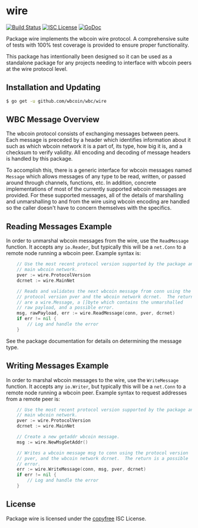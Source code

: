 wire
====

[![Build Status](http://img.shields.io/travis/wbcoin/wbc.svg)](https://travis-ci.org/wbcoin/wbc)
[![ISC License](http://img.shields.io/badge/license-ISC-blue.svg)](http://copyfree.org)
[![GoDoc](https://img.shields.io/badge/godoc-reference-blue.svg)](http://godoc.org/github.com/wbcoin/wbc/wire)

Package wire implements the wbcoin wire protocol.  A comprehensive suite of
tests with 100% test coverage is provided to ensure proper functionality.

This package has intentionally been designed so it can be used as a standalone
package for any projects needing to interface with wbcoin peers at the wire
protocol level.

## Installation and Updating

```bash
$ go get -u github.com/wbcoin/wbc/wire
```

## WBC Message Overview

The wbcoin protocol consists of exchanging messages between peers. Each message
is preceded by a header which identifies information about it such as which
wbcoin network it is a part of, its type, how big it is, and a checksum to
verify validity. All encoding and decoding of message headers is handled by this
package.

To accomplish this, there is a generic interface for wbcoin messages named
`Message` which allows messages of any type to be read, written, or passed
around through channels, functions, etc. In addition, concrete implementations
of most of the currently supported wbcoin messages are provided. For these
supported messages, all of the details of marshalling and unmarshalling to and
from the wire using wbcoin encoding are handled so the caller doesn't have to
concern themselves with the specifics.

## Reading Messages Example

In order to unmarshal wbcoin messages from the wire, use the `ReadMessage`
function. It accepts any `io.Reader`, but typically this will be a `net.Conn`
to a remote node running a wbcoin peer.  Example syntax is:

```Go
	// Use the most recent protocol version supported by the package and the
	// main wbcoin network.
	pver := wire.ProtocolVersion
	dcrnet := wire.MainNet

	// Reads and validates the next wbcoin message from conn using the
	// protocol version pver and the wbcoin network dcrnet.  The returns
	// are a wire.Message, a []byte which contains the unmarshalled
	// raw payload, and a possible error.
	msg, rawPayload, err := wire.ReadMessage(conn, pver, dcrnet)
	if err != nil {
		// Log and handle the error
	}
```

See the package documentation for details on determining the message type.

## Writing Messages Example

In order to marshal wbcoin messages to the wire, use the `WriteMessage`
function. It accepts any `io.Writer`, but typically this will be a `net.Conn`
to a remote node running a wbcoin peer. Example syntax to request addresses
from a remote peer is:

```Go
	// Use the most recent protocol version supported by the package and the
	// main wbcoin network.
	pver := wire.ProtocolVersion
	dcrnet := wire.MainNet

	// Create a new getaddr wbcoin message.
	msg := wire.NewMsgGetAddr()

	// Writes a wbcoin message msg to conn using the protocol version
	// pver, and the wbcoin network dcrnet.  The return is a possible
	// error.
	err := wire.WriteMessage(conn, msg, pver, dcrnet)
	if err != nil {
		// Log and handle the error
	}
```

## License

Package wire is licensed under the [copyfree](http://copyfree.org) ISC
License.
